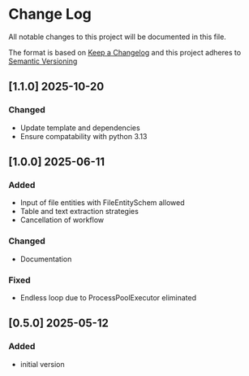 # Change Log

All notable changes to this project will be documented in this file.

The format is based on [Keep a Changelog](http://keepachangelog.com/) and this project adheres to [Semantic Versioning](https://semver.org/)

## [1.1.0] 2025-10-20

### Changed

- Update template and dependencies
- Ensure compatability with python 3.13

## [1.0.0] 2025-06-11

### Added

- Input of file entities with FileEntitySchem allowed
- Table and text extraction strategies
- Cancellation of workflow

### Changed

- Documentation

### Fixed 

- Endless loop due to ProcessPoolExecutor eliminated

## [0.5.0] 2025-05-12

### Added

- initial version

